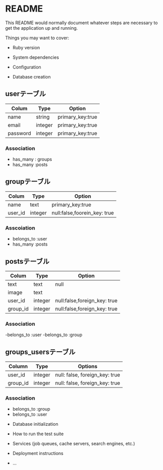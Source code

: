 # README

This README would normally document whatever steps are necessary to get the
application up and running.

Things you may want to cover:

* Ruby version

* System dependencies

* Configuration

* Database creation

## userテーブル

|Colum|Type|Option|
|-----|----|------|
|name|string|primary_key:true|
|email|integer|primary_key:true
|password|integer|primary_key:true|

### Association
- has_many : groups
- has_many :posts


## groupテーブル
|Colum|Type|Option|
|-----|----|------|
|name|text|primary_key:true|
|user_id|integer|null:false,foorein_key: true|

### Asscoiation
- belongs_to :user
- has_many :posts


## postsテーブル
|Colum|Type|Option|
|-----|----|------|
|text|text|null| |
|image|text||
|user_id|integer|null:false,foreign_key: true |
|group_id|integer|null:false,foreign_key: true |

### Association
-belongs_to :user
-belongs_to :group


## groups_usersテーブル

|Column|Type|Options|
|------|----|-------|
|user_id|integer|null: false, foreign_key: true|
|group_id|integer|null: false, foreign_key: true|

### Association
- belongs_to :group
- belongs_to :user



* Database initialization

* How to run the test suite

* Services (job queues, cache servers, search engines, etc.)

* Deployment instructions

* ...

